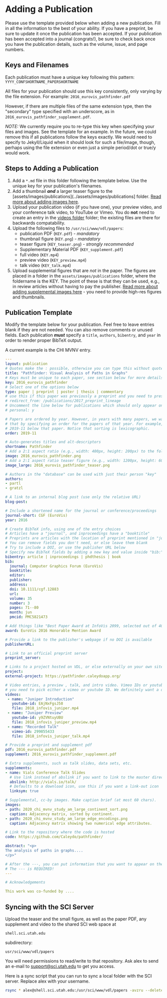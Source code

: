 # Adding a Publication

Please use the template provided below when adding a new publication. Fill in
all the information to the best of your ability. If you have a preprint, be sure
to update it once the publication has been accepted. If your publication has
been accepted into a journal (congrats!), be sure to check back once you have
the publication details, such as the volume, issue, and page numbers.



## Keys and Filenames

Each publication must have a unique key following this pattern:
`YYYY_CONFSHORTNAME_PAPERSHORTNAME`

All files for your publication should use this key consistently, only varying by
the file extension. For example: `2016_eurovis_pathfinder.pdf`

However, if there are multiple files of the same extension type, then the
"secondary" type specified with an underscore, as in
`2016_eurovis_pathfinder_supplement.pdf`.

_NOTE:_ We currently require you to re-type this key when specifying your files
and images. See the template for an example. In the future, we could remove
this if all publications follow the keys exactly. We would need to specify to
Jekyll/Liquid when it should look for such a file/image, though, perhaps using
the file extension or even just a simple period/dot or true/y would work.

## Steps to Adding a Publication

1. Add a `*.md` file in this folder following the template below. Use the unique key for your publication's filenames.
2. Add a thumbnail **_and_** a larger teaser figure to the [assets/images/publications](../assets/images/publications] folder. [Read more about adding images here](../assets/images/README.md).
3. Upload your publication video (if you have one), your preview video, and your conference talk video, to YouTube or Vimeo. You do **not** need to create an entry in the [videos folder](../_videos) folder; the existing files are there for backwards compatability.
4. Upload the following files to `/usr/sci/www/vdl/papers`:
    - publication PDF (`KEY.pdf`) - *mandatory*
    - thumbnail figure (`KEY.png`) - *mandatory*
    - teaser figure (`KEY_teaser.png`) - *strongly recommended*
    - Supplementary Material PDF (`KEY_supplement.pdf`)
    - full video (`KEY.mp4`)
    - preview video (`KEY_preview.mp4`)
    - talk video (`KEY_talk.mp4`)
5. Upload supplemental figures that are *not* in the paper. The figures are placed in a folder in the `assets/images/publications` folder, where the foldername is the KEY. The point of these is that they can be used, e.g., in review articles without having to pay the publisher. [Read more about adding supplemental images here](../assets/images/README.md) - you need to provide high-res figures and thumbnails.     


## Publication Template

Modify the template below for your publication. Feel free to leave entries
blank if they are not needed. You can also remove comments or unused fields.
Each publication _**must**_ specify a `title`, `authors`, `bibentry`, and `year`
in order to render proper BibTeX output.

A current example is the CHI MVNV entry.


``` yaml
---
layout: publication
# Quotes make the : possible, otherwise you can type this without quotes
title: "Pathfinder: Visual Analysis of Paths in Graphs"
# Keys must be unique to each paper, see section below for more details
key: 2016_eurovis_pathfinder
# Select one of the options below
type: paper | preprint | poster | thesis | commentary
# use this if this paper was previously a preprint and you need to preserve the old URL
# redirect_from: /publications/2017_preprint_lineage
# Uncomment the line below for publications which should only appear on a personal webpage
# personal: y

# Papers are ordered by year. However, in years with many papers, we want some ordering at a lower level. You can do 
# that by specifying an order for the papers of that year. For example, 2019-11 will put papers with values lower than 
# 2019-11 below that paper. Notice that sorting is lexicographic.  
order: 2019-11

# Auto-generates titles and alt-descriptors
shortname: Pathfinder
# Add a 2:1 aspect ratio (e.g., width: 400px, height: 200px) to the folder /assets/images/publications/
image: 2016_eurovis_pathfinder.png
# Add a 2:1 aspect ratio teaser figure (e.g., width: 1200px, height: 600px) to the folder /assets/images/publications/
image_large: 2016_eurovis_pathfinder_teaser.png

# Authors in the "database" can be used with just their person "key"
authors:
- partl
- gratzl

# A link to an internal blog post (use only the relative URL)
blog-post: 

# Include a shortened name for the journal or conference/proceedings
journal-short: CGF (EuroVis)
year: 2016

# Create BibTeX info, using one of the entry choices
# Articles have a "journal", and inproceedings have a "booktitle"
# Preprints are articles with the location of preprint mentioned in "journal"
# You can remove fields you don't need, or else leave them blank
# Try to include a DOI, or use the publisher URL below
# Specify new BibTeX fields by adding a new key and value inside "bib:"
bibentry: article | inproceedings | phdthesis | book
bib:
  journal: Computer Graphics Forum (EuroVis)
  booktitle: 
  editor: 
  publisher: 
  address: 
  doi: 10.1111/cgf.12883
  url: 
  volume: 35
  number: 3
  pages: 71--80
  month: jun
  pmcid: PMC5821473

# Add things like "Best Paper Award at InfoVis 2099, selected out of 4000 submissions"
award: EuroVis 2016 Honorable Mention Award

# Provide a link to the publisher's webpage if no DOI is available
publisherURL: 

# Link to an official preprint server
preprint_server: 

# Links to a project hosted on VDL, or else externally on your own site
project: 
external-project: https://pathfinder.caleydoapp.org/

# Video entries, a preview , talk, and intro video. Vimeo IDs or youtube IDs are supported
# you need to pick either a vimeo or youtube ID. We definitely want a downloadable video too.
videos:  
 - name: "Juniper Introduction" 
   youtube-id: EAjNxFgsJ58
   file: 2018_infovis_juniper.mp4
 - name: "Juniper Preview" 
   youtube-id: y9ZVNtuyUBU
   file: 2018_infovis_juniper_preview.mp4
 - name: "Recorded Talk" 
   vimeo-id: 299855433
   file: 2018_infovis_juniper_talk.mp4

# Provide a preprint and supplement pdf
pdf: 2016_eurovis_pathfinder.pdf
supplement: 2016_eurovis_pathfinder_supplement.pdf

# Extra supplements, such as talk slides, data sets, etc.
supplements:
- name: Vials Conference Talk Slides
  # Use link instead of abslink if you want to link to the master directory
  abslink: http://vials.io/talk/
  # Defaults to a download icon, use this if you want a link-out icon
  linksym: true

# Supplemental, cc-by images. Make caption brief (at most 60 chars).
images:
- path: 2020_chi_mvnv_study_am_large_continent_sort.png
  caption: Adjacency matrix, sorted by continent. 
- path: 2020_chi_mvnv_study_am_large_edge_encodings.png
  caption: Adjacency matrix showing two numerical edge attributes.

# Link to the repository where the code is hosted
code: https://github.com/Caleydo/pathfinder/

abstract: "<p>
The analysis of paths in graphs....
</p>"

# After the ---, you can put information that you want to appear on the website using markdown formatting or HTML. A good example are acknowledgements, extra references, an erratum, etc.
# The --- is REQUIRED! 
---

# Acknowledgements

This work was co-funded by ....
```






## Syncing with the SCI Server

Upload the teaser and the small figure, as well as the paper PDF, any supplement and video to the shared SCI web space at 

```
shell.sci.utah.edu
```
subdirectory: 
```
usr/sci/www/vdl/papers
```

You will need permissions to read/write to that repository. Ask alex to send an e-mail to support@sci.utah.edu to get you access. 

Here is a sync script that you can run to sync a local folder with the SCI server. Replace alex with your username.

``` bash
rsync * alex@shell.sci.utah.edu:/usr/sci/www/vdl/papers -avzru --delete-excluded
```
